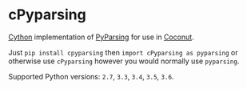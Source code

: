 # cPyparsing

[Cython](http://cython.org/) implementation of [PyParsing](http://pyparsing.wikispaces.com/) for use in [Coconut](http://coconut-lang.org/).

Just `pip install cpyparsing` then `import cPyparsing as pyparsing` or otherwise use `cPyparsing` however you would normally use `pyparsing`.

Supported Python versions: `2.7`, `3.3`, `3.4`, `3.5`, `3.6`.
